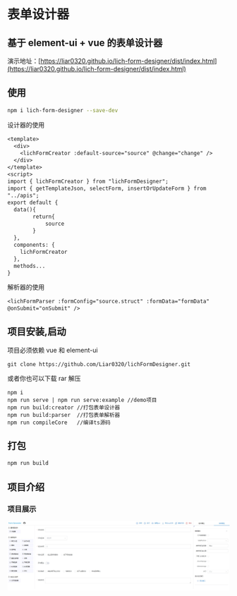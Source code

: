 # 表单设计器

## 基于 element-ui + vue 的表单设计器

演示地址：[https://liar0320.github.io/lich-form-designer/dist/index.html](https://liar0320.github.io/lich-form-designer/dist/index.html)

## 使用

```bash
npm i lich-form-designer --save-dev
```

设计器的使用

```vue
<template>
  <div>
    <lichFormCreator :default-source="source" @change="change" />
  </div>
</template>
<script>
import { lichFormCreator } from "lichFormDesigner";
import { getTemplateJson, selectForm, insertOrUpdateForm } from "../apis";
export default {
  data(){
        return{
            source
        }
  },
  components: {
    lichFormCreator
  },
  methods...
}
```

解析器的使用

```vue
<lichFormParser :formConfig="source.struct" :formData="formData" @onSubmit="onSubmit" />
```

## 项目安装,启动

项目必须依赖 vue 和 element-ui

```
git clone https://github.com/Liar0320/lichFormDesigner.git
```

或者你也可以下载 rar 解压

```
npm i
npm run serve | npm run serve:example //demo项目
npm run build:creator //打包表单设计器
npm run build:parser  //打包表单解析器
npm run compileCore   //编译ts源码
```

## 打包

```bash
npm run build
```

## 项目介绍

### 项目展示

![首页](./home.jpg)
